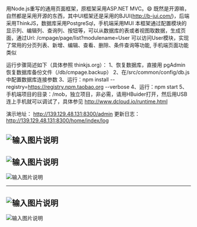 用Node.js重写的通用页面框架，原框架采用ASP.NET MVC。:smile: 
既然是开源嘛，自然都是采用开源的东西，其中UI框架还是采用的BJUI(http://b-jui.com/)，后端采用ThinkJS，数据库采用PostgreSql，手机端采用MUI
本框架通过配置模块的显示列、编辑列、查询列、按钮等，可以从数据库的表或者视图取数据，生成页面，通过Url: /cmpage/page/list?modulename=User 可以访问User模块，实现了常用的分页列表、新增、编辑、查看、删除、条件查询等功能, 手机端页面功能类似

运行步骤简述如下（具体参照 thinkjs.org）：
1、恢复数据库，直接用 pgAdmin 恢复数据库备份文件（/db/cmpage.backup）
2、在/src/common/config/db.js 中配置数据库连接参数
3、运行：npm install --registry=https://registry.npm.taobao.org --verbose
4、运行：npm start
5、手机端项目的目录：/mob，独立项目，非必需，请用HBuider打开，然后用USB连上手机就可以调试了，具体参见 http://www.dcloud.io/runtime.html

演示地址： http://139.129.48.131:8300/admin
更新日志： http://139.129.48.131:8300/home/index/log

![输入图片说明](http://git.oschina.net/uploads/images/2016/0407/171503_033281df_389947.png "模块列表")
-------------------------------------------------------------------------------------------------
![输入图片说明](http://git.oschina.net/uploads/images/2016/0407/171611_18aa7d89_389947.png "模块的显示列设置")
-------------------------------------------------------------------------------------------------
![输入图片说明](http://git.oschina.net/uploads/images/2016/0407/171717_a3be3142_389947.png "模块预览页面")

-------------------------------------------------------------------------------------------------

![输入图片说明](http://git.oschina.net/uploads/images/2016/0829/092044_88f3bf65_389947.png "手机端列表和编辑")
-------------------------------------------------------------------------------------------------
![输入图片说明](http://git.oschina.net/uploads/images/2016/0829/092112_4b930ea8_389947.png "手机端菜单和搜索")